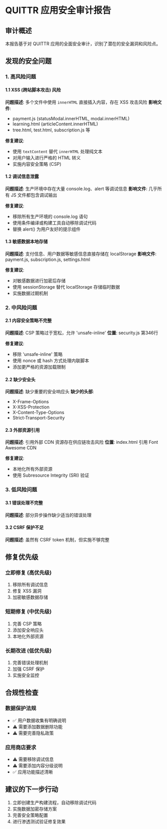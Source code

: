 # QUITTR 应用安全审计报告

## 审计概述
本报告基于对 QUITTR 应用的全面安全审计，识别了潜在的安全漏洞和风险点。

## 发现的安全问题

### 1. 高风险问题

#### 1.1 XSS (跨站脚本攻击) 风险
**问题描述**: 多个文件中使用 `innerHTML` 直接插入内容，存在 XSS 攻击风险
**影响文件**:
- payment.js (statusModal.innerHTML, modal.innerHTML)
- learning.html (articleContent.innerHTML)
- tree.html, test.html, subscription.js 等

**修复建议**:
- 使用 `textContent` 替代 `innerHTML` 处理纯文本
- 对用户输入进行严格的 HTML 转义
- 实施内容安全策略 (CSP)

#### 1.2 调试信息泄露
**问题描述**: 生产环境中存在大量 console.log、alert 等调试信息
**影响文件**: 几乎所有 JS 文件都包含调试输出

**修复建议**:
- 移除所有生产环境的 console.log 语句
- 使用条件编译或构建工具自动移除调试代码
- 替换 alert() 为用户友好的提示组件

#### 1.3 敏感数据本地存储
**问题描述**: 支付信息、用户数据等敏感信息直接存储在 localStorage
**影响文件**: payment.js, subscription.js, settings.html

**修复建议**:
- 对敏感数据进行加密后存储
- 使用 sessionStorage 替代 localStorage 存储临时数据
- 实施数据过期机制

### 2. 中风险问题

#### 2.1 内容安全策略不完整
**问题描述**: CSP 策略过于宽松，允许 'unsafe-inline'
**位置**: security.js 第346行

**修复建议**:
- 移除 'unsafe-inline' 策略
- 使用 nonce 或 hash 方式处理内联脚本
- 添加更严格的资源加载限制

#### 2.2 缺少安全头
**问题描述**: 缺少重要的安全响应头
**缺少的头部**:
- X-Frame-Options
- X-XSS-Protection
- X-Content-Type-Options
- Strict-Transport-Security

#### 2.3 外部资源引用
**问题描述**: 引用外部 CDN 资源存在供应链攻击风险
**位置**: index.html 引用 Font Awesome CDN

**修复建议**:
- 本地化所有外部资源
- 使用 Subresource Integrity (SRI) 验证

### 3. 低风险问题

#### 3.1 错误处理不完整
**问题描述**: 部分异步操作缺少适当的错误处理

#### 3.2 CSRF 保护不足
**问题描述**: 虽然有 CSRF token 机制，但实施不够完整

## 修复优先级

### 立即修复 (高优先级)
1. 移除所有调试信息
2. 修复 XSS 漏洞
3. 加密敏感数据存储

### 短期修复 (中优先级)
1. 完善 CSP 策略
2. 添加安全响应头
3. 本地化外部资源

### 长期改进 (低优先级)
1. 完善错误处理机制
2. 加强 CSRF 保护
3. 实施安全监控

## 合规性检查

### 数据保护法规
- ✅ 用户数据收集有明确说明
- ⚠️ 需要添加数据删除功能
- ⚠️ 需要完善隐私政策

### 应用商店要求
- ⚠️ 需要移除调试信息
- ⚠️ 需要添加内容分级说明
- ✅ 应用功能描述清晰

## 建议的下一步行动
1. 立即创建生产构建流程，自动移除调试代码
2. 实施数据加密存储方案
3. 完善安全策略配置
4. 进行渗透测试验证修复效果
